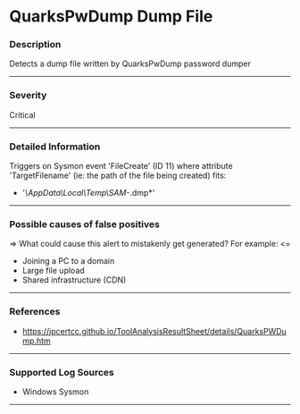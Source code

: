 # QuarksPwDump Dump File
### Description

Detects a dump file written by QuarksPwDump password dumper

-------------------
### Severity

Critical

-------------------

### Detailed Information

Triggers on Sysmon event 'FileCreate' (ID 11) where attribute 'TargetFilename' (ie: the path of the file being created) fits:
  - '*\AppData\Local\Temp\SAM-*.dmp*'

-------------------

### Possible causes of false positives

=> What could cause this alert to mistakenly get generated? For example: <=
- Joining a PC to a domain
- Large file upload
- Shared infrastructure (CDN)

-------------------
### References

- https://jpcertcc.github.io/ToolAnalysisResultSheet/details/QuarksPWDump.htm

-------------------
### Supported Log Sources

- Windows Sysmon

-------------------
